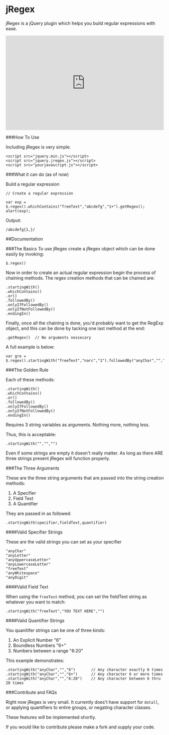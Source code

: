 jRegex
======

jRegex is a jQuery plugin which helps you build regular expressions with ease.
<iframe width="100%" height="300" src="http://jsfiddle.net/shrimpboyho/8ChjR/embedded/" allowfullscreen="allowfullscreen" frameborder="0"></iframe>

###How To Use

Including jRegex is very simple.

```
<script src="jquery.min.js"></script>
<script src="jquery.jregex.js"></script>
<script src="yourjavascript.js"></script>
```

###What it can do (as of now)

Build a regular expression

```
// Create a regular expression

var exp = $.regex().whichContains("freeText","abcdefg","1+").getRegex();
alert(exp);

```

Output:

```
/abcdefg{1,}/ 
```

##Documentation

###The Basics
To use jRegex create a jRegex object which can be done easily by invoking:

```
$.regex()
```

Now in order to create an actual regular expression begin the process of chaining methods. The regex creation methods that can be chained are:

```
.startingWith()
.whichContains()
.or()
.followedBy()
.onlyIfFollowedBy()
.onlyIfNotFollowedBy()
.endingIn()
```

Finally, once all the chaining is done, you'd probably want to get the RegExp object, and this can be done by tacking one last method at the end:

```
.getRegex()  // No arguments nessecary
```

A full example is below:

```
var gre = $.regex().startingWith("freeText","narc","1").followedBy("anyChar","","2:5").followedBy("anyWhitespace","","2+").getRegex()
```

###The Golden Rule

Each of these methods:

```
.startingWith()
.whichContains()
.or()
.followedBy()
.onlyIfFollowedBy()
.onlyIfNotFollowedBy()
.endingIn()
```

Requires 3 string variables as arguments. Nothing more, nothing less.

Thus, this is acceptable:

```
.startingWith("","","")
```

Even if some strings are empty it doesn't really matter. As long as there ARE three strings present jRegex will function properly.

###The Three Arguments

These are the three string arguments that are passed into the string creation methods:

1. A Specifier
2. Field Text
3. A Quantifier

They are passed in as followed:

```
.startingWith(specifier,fieldText,quantifier)
```

####Valid Specifier Strings

These are the valid strings you can set as your specifier

```
"anyChar"
"anyLetter"
"anyUppercaseLetter"
"anyLowercaseLetter"
"freeText"
"anyWhitespace"
"anyDigit"
```

####Valid Field Text

When using the ```freeText``` method, you can set the fieldText string as whatever you want to match:

```
.startingWith("freeText","YOU TEXT HERE","")
```

####Valid Quantifier Strings

You quanitifer strings can be one of three kinds:

1. An Explicit Number        "6"
2. Boundless Numbers         "6+"
3. Numbers between a range   "6:20"

This example demonstrates:

```
.startingWith("anyChar","","6")       // Any character exactly 6 times
.startingWith("anyChar","","6+")      // Any character 6 or more times
.startingWith("anyChar","","6:20")    // Any character between 6 thru 20 times
```

###Contribute and FAQs

Right now jRegex is very small. It currently does't have support for ```dotall```, or applying quantifiers to entire groups, or negating character classes. 

These features will be implemented shortly.

If you would like to contribute please make a fork and supply your code.



